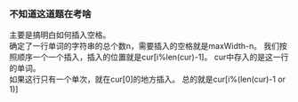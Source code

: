 ### 不知道这道题在考啥  
主要是搞明白如何插入空格。  
确定了一行单词的字符串的总个数n，需要插入的空格就是maxWidth-n。 我们按照顺序一个一个插入，插入的位置就是cur[i%len(cur)-1]。 cur中存入的是这一行的单词。  
如果这行只有一个单次，就在cur[0]的地方插入。 总的就是cur[i%(len(cur)-1 or 1)]